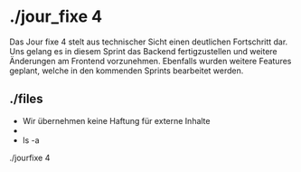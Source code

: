 <style>a { text-decoration: none; }</style>
# ./jour_fixe 4

Das Jour fixe 4 stelt aus technischer Sicht einen deutlichen Fortschritt dar. Uns gelang es in diesem Sprint das Backend fertigzustellen
und weitere Änderungen am Frontend vorzunehmen. Ebenfalls wurden weitere Features geplant, welche in den kommenden Sprints bearbeitet werden. 

## ./files 
* Wir übernehmen keine Haftung für externe Inhalte
* 
* ls -a  

[./jourfixe 4](../../assets/documents/jf4_codeone.pdf)  